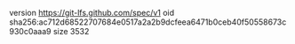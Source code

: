 version https://git-lfs.github.com/spec/v1
oid sha256:ac712d68522707684e0517a2a2b9dcfeea6471b0ceb40f50558673c930c0aaa9
size 3532
